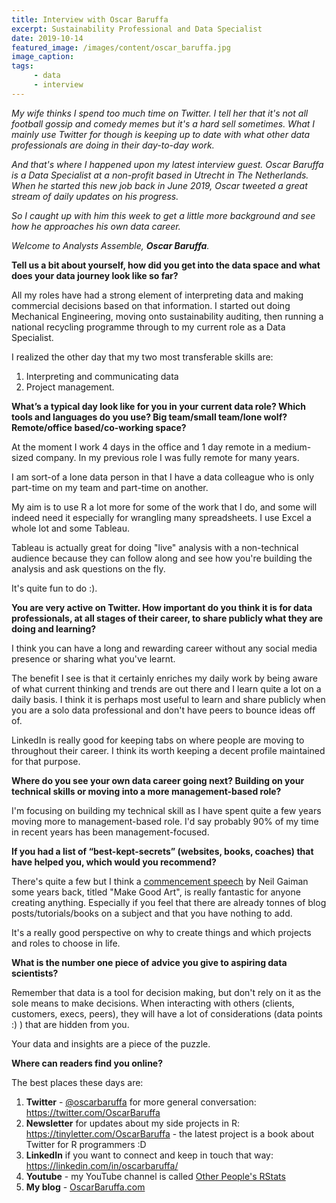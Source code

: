 ```yaml
---
title: Interview with Oscar Baruffa
excerpt: Sustainability Professional and Data Specialist
date: 2019-10-14
featured_image: /images/content/oscar_baruffa.jpg
image_caption: 
tags: 
     - data
     - interview
---
```

_My wife thinks I spend too much time on Twitter. I tell her that it's not all football gossip and comedy memes but it's a hard sell sometimes. What I mainly use Twitter for though is keeping up to date with what other data professionals are doing in their day-to-day work._

_And that's where I happened upon my latest interview guest. Oscar Baruffa is a Data Specialist at a non-profit based in Utrecht in The Netherlands. When he started this new job back in June 2019, Oscar tweeted a great stream of daily updates on his progress._

_So I caught up with him this week to get a little more background and see how he approaches his own data career._

_Welcome to Analysts Assemble, **Oscar Baruffa**._

**Tell us a bit about yourself, how did you get into the data space and what does your data journey look like so far?**

All my roles have had a strong element of interpreting data and making commercial decisions based on that information. I started out doing Mechanical Engineering, moving onto sustainability auditing, then running a national recycling programme through to my current role as a Data Specialist.

I realized the other day that my two most transferable skills are:

1. Interpreting and communicating data
2. Project management. 

**What’s a typical day look like for you in your current data role? Which tools and languages do you use? Big team/small team/lone wolf? Remote/office based/co-working space?**

At the moment I work 4 days in the office and 1 day remote in a medium-sized company. In my previous role I was fully remote for many years.

I am sort-of a lone data person in that I have a data colleague who is only part-time on my team and part-time on another.

My aim is to use R a lot more for some of the work that I do, and some will indeed need it especially for wrangling many spreadsheets. I use Excel a whole lot and some Tableau.

Tableau is actually great for doing "live" analysis with a non-technical audience because they can follow along and see how you're building the analysis and ask questions on the fly.

It's quite fun to do :). 

**You are very active on Twitter. How important do you think it is for data professionals, at all stages of their career, to share publicly what they are doing and learning?**

I think you can have a long and rewarding career without any social media presence or sharing what you've learnt.

The benefit I see is that it certainly enriches my daily work by being aware of what current thinking and trends are out there and I learn quite a lot on a daily basis. I think it is perhaps most useful to learn and share publicly when you are a solo data professional and don't have peers to bounce ideas off of. 

LinkedIn is really good for keeping tabs on where people are moving to throughout their career. I think its worth keeping a decent profile maintained for that purpose.

**Where do you see your own data career going next? Building on your technical skills or moving into a more management-based role?**

I'm focusing on building my technical skill as I have spent quite a few years moving more to management-based role. I'd say probably 90% of my time in recent years has been management-focused. 

**If you had a list of “best-kept-secrets” (websites, books, coaches) that have helped you, which would you recommend?**

There's quite a few but I think a [commencement speech](https://www.youtube.com/watch?v=ikAb-NYkseI) by Neil Gaiman some years back, titled "Make Good Art", is really fantastic for anyone creating anything. Especially if you feel that there are already tonnes of blog posts/tutorials/books on a subject and that you have nothing to add.

It's a really good perspective on why to create things and which projects and roles to choose in life. 

**What is the number one piece of advice you give to aspiring data scientists?**

Remember that data is a tool for decision making, but don't rely on it as the sole means to make decisions. When interacting with others (clients, customers, execs, peers), they will have a lot of considerations (data points :) ) that are hidden from you.

Your data and insights are a piece of the puzzle.

**Where can readers find you online?**

The best places these days are:

1. **Twitter** - [@oscarbaruffa](https://twitter.com/OscarBaruffa) for more general conversation: https://twitter.com/OscarBaruffa
2. **Newsletter** for updates about my side projects in R: https://tinyletter.com/OscarBaruffa - the latest project is a book about Twitter for R programmers :D
3. **LinkedIn** if you want to connect and keep in touch that way:  https://linkedin.com/in/oscarbaruffa/ 
4. **Youtube** - my YouTube channel is called [Other People's RStats](https://www.youtube.com/channel/UCR8mJqIRE57XyqSC4UJ2fFg)
5. **My blog** - [OscarBaruffa.com](www.oscarbaruffa.com)